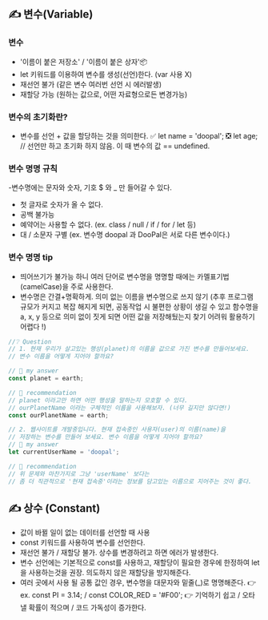 ## ✍ 변수(Variable)

### 변수
- '이름이 붙은 저장소' / '이름이 붙은 상자'📦 
- let 키워드를 이용하여 변수를 생성(선언)한다. (var 사용 X)
- 재선언 불가 (같은 변수 여러번 선언 시 에러발생)
- 재할당 가능 (원하는 값으로, 어떤 자료형으로든 변경가능)

### 변수의 초기화란?
- 변수를 선언 + 값을 할당하는 것을 의미한다.
✅ let name = 'doopal';
❎ let age;   // 선언만 하고 초기화 하지 않음. 이 때 변수의 값 == undefined.

### 변수 명명 규칙
-변수명에는 문자와 숫자, 기호 $ 와 _ 만 들어갈 수 있다.
- 첫 글자로 숫자가 올 수 없다.
- 공백 불가능
- 예약어는 사용할 수 없다. (ex. class / null / if / for / let 등)
- 대 / 소문자 구별  (ex. 변수명 doopal 과 DooPal은 서로 다른 변수이다.)

### 변수 명명 tip
- 띄어쓰기가 불가능 하니 여러 단어로 변수명을 명명할 때에는 카멜표기법(camelCase)을 주로 사용한다. 
- 변수명은 간결+명확하게. 의미 없는 이름을 변수명으로 쓰지 않기
(추후 프로그램 규모가 커지고 복잡 해지게 되면, 공동작업 시 불편한 상황이 생길 수 있고
함수명을 a, x, y 등으로 의미 없이 짓게 되면 어떤 값을 저장해뒀는지 찾기 어려워 활용하기 어렵다 !)

```javascript
//❔ Question
// 1. 현재 우리가 살고있는 행성(planet)의 이름을 값으로 가진 변수를 만들어보세요. 
// 변수 이름을 어떻게 지어야 할까요?

// 🤢 my answer
const planet = earth;

// 🤩 recommendation
// planet 이라고만 하면 어떤 행성을 말하는지 모호할 수 있다.
// ourPlanetName 이라는 구체적인 이름을 사용해보자. (너무 길지만 않다면!)
const ourPlanetName = earth;

// 2. 웹사이트를 개발중입니다. 현재 접속중인 사용자(user)의 이름(name)을
// 저장하는 변수를 만들어 보세요. 변수 이름을 어떻게 지어야 할까요?
// 🤗 my answer
let currentUserName = 'doopal';

// 🤩 recommendation
// 위 문제와 마찬가지로 그냥 'userName' 보다는 
// 좀 더 직관적으로 '현재 접속중'이라는 정보를 담고있는 이름으로 지어주는 것이 좋다.
```

## ✍ 상수 (Constant)
- 값이 바뀔 일이 없는 데이터를 선언할 때 사용
- const 키워드를 사용하여 변수를 선언한다.
- 재선언 불가 / 재할당 불가. 상수를 변경하려고 하면 에러가 발생한다.
- 변수 선언에는 기본적으로 const를 사용하고,
재할당이 필요한 경우에 한정하여 let을 사용하는것을 권장. 의도하지 않은 재할당을 방지해준다.
- 여러 곳에서 사용 될 공통 값인 경우, 변수명을 대문자와 밑줄(_)로 명명해준다. 
👉 ex. const PI = 3.14;    /  const COLOR_RED = '#F00';
👉 기억하기 쉽고 / 오타낼 확률이 적으며 / 코드 가독성이 증가한다.